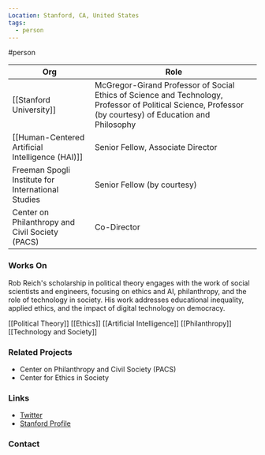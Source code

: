 ```yaml
---
Location: Stanford, CA, United States
tags:
  - person
---
```

#person

| Org                                                | Role                                                                                                                                                      |
| -------------------------------------------------- | --------------------------------------------------------------------------------------------------------------------------------------------------------- |
| [[Stanford University]]                            | McGregor-Girand Professor of Social Ethics of Science and Technology, Professor of Political Science, Professor (by courtesy) of Education and Philosophy |
| [[Human-Centered Artificial Intelligence (HAI)]]   | Senior Fellow, Associate Director                                                                                                                         |
| Freeman Spogli Institute for International Studies | Senior Fellow (by courtesy)                                                                                                                               |
| Center on Philanthropy and Civil Society (PACS)    | Co-Director                                                                                                                                               |

### Works On

Rob Reich's scholarship in political theory engages with the work of social scientists and engineers, focusing on ethics and AI, philanthropy, and the role of technology in society. His work addresses educational inequality, applied ethics, and the impact of digital technology on democracy.

[[Political Theory]]
[[Ethics]]
[[Artificial Intelligence]]
[[Philanthropy]]
[[Technology and Society]]

### Related Projects

- Center on Philanthropy and Civil Society (PACS)
- Center for Ethics in Society

### Links

- [Twitter](https://twitter.com/robreich)
- [Stanford Profile](https://profiles.stanford.edu/robreich)

### Contact


